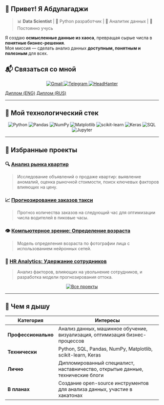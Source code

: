 ## 👋 Привет! Я Абдулагаджи

> 📊 **Data Scientist** | 🐍 Python разработчик | 🎯 Аналитик данных | 🌱 Постоянно учусь

Я создаю **осмысленные данные из хаоса**, превращая сырые числа в **понятные бизнес-решения**.  
Моя миссия — сделать анализ данных **доступным, понятным и полезным** для всех.

## 📬 Связаться со мной

<div align="center">
  <a href="mailto:abdulagadzhi.sh@gmail.com">
    <img src="https://img.shields.io/badge/Gmail-D14836?logo=gmail&logoColor=white&style=for-the-badge" alt="Gmail"/>
  </a>
  <a href="https://t.me/Abdulagadzhi">
    <img src="https://img.shields.io/badge/Telegram-26A5E4?logo=telegram&logoColor=white&style=for-the-badge" alt="Telegram"/>
  </a>
  <a href="https://hh.ru/resume/10d110d7ff0eb5126e0039ed1f616e54775654">
    <img src="https://img.shields.io/badge/HeadHunter-red?style=for-the-badge" alt="HeadHanter"/>
  </a>
</div>

[Диплом (ENG)](https://github.com/ASh-Archives/ASh-Archives/blob/main/Diplom_ENG_Shagrudinov.pdf)
[Диплом (RUS)](https://github.com/ASh-Archives/ASh-Archives/blob/main/Diplom_RUS_Shagrudinov.pdf)


---

## 🧠 Мой технологический стек

<div align="center">
  <img src="https://img.shields.io/badge/Python-3776AB?logo=python&logoColor=white&style=for-the-badge" alt="Python"/>
  <img src="https://img.shields.io/badge/Pandas-150458?logo=pandas&logoColor=white&style=for-the-badge" alt="Pandas"/>
  <img src="https://img.shields.io/badge/NumPy-013243?logo=numpy&logoColor=white&style=for-the-badge" alt="NumPy"/>
  <img src="https://img.shields.io/badge/Matplotlib-FFB000?logo=matplotlib&logoColor=black&style=for-the-badge" alt="Matplotlib"/>
  <img src="https://img.shields.io/badge/scikit--learn-F7931E?logo=scikit-learn&logoColor=white&style=for-the-badge" alt="scikit-learn"/>
  <img src="https://img.shields.io/badge/Keras-D00000?logo=keras&logoColor=white&style=for-the-badge" alt="Keras"/>
  <img src="https://img.shields.io/badge/SQL-4479A1?logo=mysql&logoColor=white&style=for-the-badge" alt="SQL"/>
  <img src="https://img.shields.io/badge/Jupyter-F37626?logo=jupyter&logoColor=white&style=for-the-badge" alt="Jupyter"/>
</div>

---

## 🚀 Избранные проекты

### 🔍 [Анализ рынка квартир](https://github.com/ASh-Archives/data_science/blob/main/html_view/03_research_apartments.html)
> Исследование объявлений о продаже квартир: выявление аномалий, оценка рыночной стоимости, поиск ключевых факторов влияющих на цену.

### 📈 [Прогнозирование заказов такси](https://github.com/ASh-Archives/data_science/blob/main/html_view/33_taxi_order_forecasting.html)
> Прогноз количества заказов на следующий час для оптимизации числа водителей в пиковые часы.

### 👁️ [Компьютерное зрение: Определение возраста](https://github.com/ASh-Archives/data_science/blob/main/html_view/42_cv_project.html)
> Модель определения возраста по фотографии лица с использованием нейронных сетей.

### 💼 [HR Analytics: Удержание сотрудников](https://github.com/ASh-Archives/data_science/blob/main/html_view/23_hr_analytics.html)
> Анализ факторов, влияющих на увольнение сотрудников, и разработка модели прогнозирования оттока.

<div align="center">
  <a href="https://github.com/ASh-Archives/data_science">
    <img src="https://img.shields.io/badge/Посмотреть_все_проекты-3776AB?style=for-the-badge&logo=github&logoColor=white" alt="Все проекты"/>
  </a>
</div>

---

## 🌱 Чем я дышу

| Категория | Интересы |
|-----------|----------|
| **Профессионально** | Анализ данных, машинное обучение, визуализация, оптимизация бизнес-процессов |
| **Технически** | Python, SQL, Pandas, NumPy, Matplotlib, scikit-learn, Keras |
| **Лично** | Дипломированный специалист, наставничество, открытые данные, технические блоги |
| **В планах** | Создание open-source инструментов для анализа данных, участие в хакатонах |
